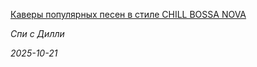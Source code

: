 <!--2025-10-21 18:19:03-->
<div class="yb">
  <a class="nodecor" href="/index.html?rok-muzyka/kavery_populyarnyh_pesen_v_stile_chill_bossa_nova">
    <img class="preview" data-videoid="https://rutube.ru/play/embed/http://rutube.ru/video/47b8cfac5398778378e630c19db5293e/" src="http://pic.rutubelist.ru/video/2025-10-21/63/2c/632c23e04e0899af69a00ffdb8cf6b49.jpg" align="left" alt="">
  </a>
  <div class="inlbl text">
    <p><a class="nodecor" href="/index.html?rok-muzyka/kavery_populyarnyh_pesen_v_stile_chill_bossa_nova">Каверы популярных песен в стиле CHILL BOSSA NOVA</a></p>
    <p><i class="smaller2">Спи с Дилли</i></p>
    <i class="smaller3">2025-10-21</i>
  </div>
</div>
